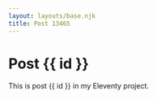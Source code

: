 ```yaml
---
layout: layouts/base.njk
title: Post 13465
---
```


# Post {{ id }}

This is post {{ id }} in my Eleventy project.
